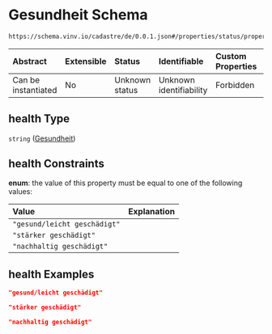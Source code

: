 # Gesundheit Schema

```txt
https://schema.vinv.io/cadastre/de/0.0.1.json#/properties/status/properties/health
```



| Abstract            | Extensible | Status         | Identifiable            | Custom Properties | Additional Properties | Access Restrictions | Defined In                                                                                                                 |
| :------------------ | :--------- | :------------- | :---------------------- | :---------------- | :-------------------- | :------------------ | :------------------------------------------------------------------------------------------------------------------------- |
| Can be instantiated | No         | Unknown status | Unknown identifiability | Forbidden         | Allowed               | none                | [dereferenced.doc.json\*](../../../../../../vinv-schemas/vinv-tree/out/0.0.1/dereferenced.doc.json "open original schema") |

## health Type

`string` ([Gesundheit](dereferenced-properties-zustand-properties-gesundheit.md))

## health Constraints

**enum**: the value of this property must be equal to one of the following values:

| Value                        | Explanation |
| :--------------------------- | :---------- |
| `"gesund/leicht geschädigt"` |             |
| `"stärker geschädigt"`       |             |
| `"nachhaltig geschädigt"`    |             |

## health Examples

```json
"gesund/leicht geschädigt"
```

```json
"stärker geschädigt"
```

```json
"nachhaltig geschädigt"
```

